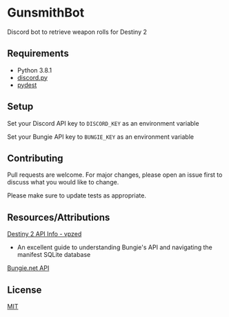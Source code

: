 # GunsmithBot

Discord bot to retrieve weapon rolls for Destiny 2

## Requirements

- Python 3.8.1
- [discord.py](https://github.com/Rapptz/discord.py)
- [pydest](https://github.com/jgayfer/pydest)

## Setup

Set your Discord API key to `DISCORD_KEY` as an environment variable

Set your Bungie API key to `BUNGIE_KEY` as an environment variable

## Contributing

Pull requests are welcome. For major changes, please open an issue first to discuss what you would like to change.

Please make sure to update tests as appropriate.

## Resources/Attributions

[Destiny 2 API Info - vpzed](https://github.com/vpzed/Destiny2-API-Info/wiki/)
- An excellent guide to understanding Bungie's API and navigating the manifest SQLite database
  
[Bungie.net API](https://github.com/Bungie-net/api/wiki/)

## License

[MIT](./LICENSE)
